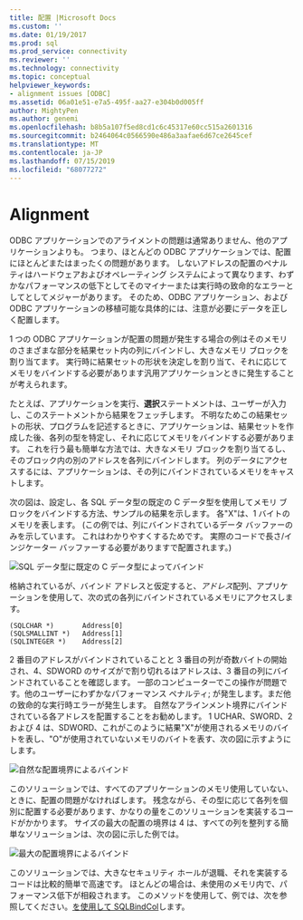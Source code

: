 ```yaml
---
title: 配置 |Microsoft Docs
ms.custom: ''
ms.date: 01/19/2017
ms.prod: sql
ms.prod_service: connectivity
ms.reviewer: ''
ms.technology: connectivity
ms.topic: conceptual
helpviewer_keywords:
- alignment issues [ODBC]
ms.assetid: 06a01e51-e7a5-495f-aa27-e304b0d005ff
author: MightyPen
ms.author: genemi
ms.openlocfilehash: b8b5a107f5ed8cd1c6c45317e60cc515a2601316
ms.sourcegitcommit: b2464064c0566590e486a3aafae6d67ce2645cef
ms.translationtype: MT
ms.contentlocale: ja-JP
ms.lasthandoff: 07/15/2019
ms.locfileid: "68077272"
---
```

# <a name="alignment"></a>Alignment
ODBC アプリケーションでのアライメントの問題は通常ありません、他のアプリケーションよりも。 つまり、ほとんどの ODBC アプリケーションでは、配置にほとんどまたはまったくの問題があります。 しないアドレスの配置のペナルティはハードウェアおよびオペレーティング システムによって異なります、わずかなパフォーマンスの低下としてそのマイナーまたは実行時の致命的なエラーとしてとしてメジャーがあります。 そのため、ODBC アプリケーション、および ODBC アプリケーションの移植可能な具体的には、注意が必要にデータを正しく配置します。  
  
 1 つの ODBC アプリケーションが配置の問題が発生する場合の例はそのメモリのさまざまな部分を結果セット内の列にバインドし、大きなメモリ ブロックを割り当てます。 実行時に結果セットの形状を決定しを割り当て、それに応じてメモリをバインドする必要があります汎用アプリケーションときに発生することが考えられます。  
  
 たとえば、アプリケーションを実行、**選択**ステートメントは、ユーザーが入力し、このステートメントから結果をフェッチします。 不明なためこの結果セットの形状、プログラムを記述するときに、アプリケーションは、結果セットを作成した後、各列の型を特定し、それに応じてメモリをバインドする必要があります。 これを行う最も簡単な方法では、大きなメモリ ブロックを割り当てるし、そのブロック内の別のアドレスを各列にバインドします。 列のデータにアクセスするには、アプリケーションは、その列にバインドされているメモリをキャストします。  
  
 次の図は、設定し、各 SQL データ型の既定の C データ型を使用してメモリ ブロックをバインドする方法、サンプルの結果を示します。 各"X"は、1 バイトのメモリを表します。 (この例では、列にバインドされているデータ バッファーのみを示しています。 これはわかりやすくするためです。 実際のコードで長さ/インジケーター バッファーする必要がありますで配置されます。)  
  
 ![SQL データ型に既定の C データ型によってバインド](../../../odbc/reference/develop-app/media/pr24.gif "pr24")  
  
 格納されているが、バインド アドレスと仮定すると、*アドレス*配列、アプリケーションを使用して、次の式の各列にバインドされているメモリにアクセスします。  
  
```  
(SQLCHAR *)       Address[0]  
(SQLSMALLINT *)   Address[1]  
(SQLINTEGER *)    Address[2]  
```  
  
 2 番目のアドレスがバインドされていることと 3 番目の列が奇数バイトの開始され、4、SDWORD のサイズがで割り切れるはアドレスは、3 番目の列にバインドされていることを確認します。 一部のコンピューターでこの操作が問題です。他のユーザーにわずかなパフォーマンス ペナルティ; が発生します。まだ他の致命的な実行時エラーが発生します。 自然なアラインメント境界にバインドされている各アドレスを配置することをお勧めします。 1 UCHAR、SWORD、2 および 4 は、SDWORD、これがこのように結果"X"が使用されるメモリのバイトを表し、"O"が使用されていないメモリのバイトを表す、次の図に示すようにします。  
  
 ![自然な配置境界によるバインド](../../../odbc/reference/develop-app/media/pr25.gif "pr25")  
  
 このソリューションでは、すべてのアプリケーションのメモリ使用していない、ときに、配置の問題がなければします。 残念ながら、その型に応じて各列を個別に配置する必要があります、かなりの量をこのソリューションを実装するコードがかかります。 サイズの最大の配置の境界は 4 は、すべての列を整列する簡単なソリューションは、次の図に示した例では。  
  
 ![最大の配置境界によるバインド](../../../odbc/reference/develop-app/media/pr26.gif "pr26")  
  
 このソリューションでは、大きなセキュリティ ホールが退職、それを実装するコードは比較的簡単で高速です。 ほとんどの場合は、未使用のメモリ内で、パフォーマンス低下が相殺されます。 このメソッドを使用して、例では、次を参照してください。[を使用して SQLBindCol](../../../odbc/reference/develop-app/using-sqlbindcol.md)します。
